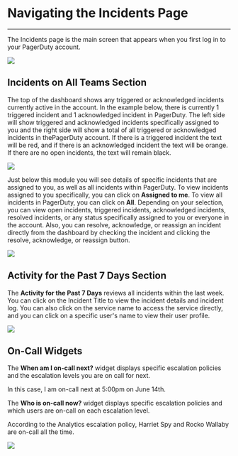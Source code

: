 # Navigating the Incidents Page
---
The Incidents page is the main screen that appears when you first log in to your PagerDuty account. 

![](https://raw.githubusercontent.com/PagerDuty/knowledge-base/master/assets/images/Navigating%20the%20Incidents%20Page/navigating-the-incidents-page-overview.png)

## Incidents on All Teams Section

The top of the dashboard shows any triggered or acknowledged incidents currently active in the account. In the example below, there is currently 1 triggered incident and 1 acknowledged incident in PagerDuty. The left side will show triggered and acknowledged incidents specifically assigned to you and the right side will show a total of all triggered or acknowledged incidents in thePagerDuty account. If there is a triggered incident the text will be red, and if there is an acknowledged incident the text will be orange. If there are no open incidents, the text will remain black.

![](https://raw.githubusercontent.com/PagerDuty/knowledge-base/master/assets/images/Navigating%20the%20Incidents%20Page/navigating-the-incidents-page-triggered-acknowledged.png?token=AKSSOJY3EUA4LVTT2WJ52NC6DTMQU)

Just below this module you will see details of  specific incidents that are assigned to you, as well as all incidents within PagerDuty. To view incidents assigned to you specifically, you can click on **Assigned to me**. To view all incidents in PagerDuty, you can click on **All**. Depending on your selection, you can view  open incidents, triggered incidents, acknowledged incidents, resolved incidents, or any status specifically assigned to you or everyone in the account. Also, you can resolve, acknowledge, or reassign an incident directly from the dashboard by checking the incident and clicking the resolve, acknowledge, or reassign button.

![](https://raw.githubusercontent.com/PagerDuty/knowledge-base/master/assets/images/Navigating%20the%20Incidents%20Page/navigating-the-incidents-page-assigned-to-me.png?token=AKSSOJ4VJGNJTWYAEXHU3IK6DTTQY)

## Activity for the Past 7 Days Section

The **Activity for the Past 7 Days** reviews all incidents within the last week. You can click on the Incident Title  to view the incident details and incident log. You can also click on the service name to access the service directly, and you can click on a specific user's name to view their user profile.

![](https://raw.githubusercontent.com/PagerDuty/knowledge-base/master/assets/images/Navigating%20the%20Incidents%20Page/navigating-the-incidents-page-activity-last-7-days.png?token=AKSSOJ6WADEIUAZX4WY5PH26DTTUS)

## On-Call Widgets

The **When am I on-call next?** widget displays specific escalation policies and the escalation levels you are on call for next.

In this case, I am on-call next at 5:00pm on June 14th.

The **Who is on-call now?** widget displays specific escalation policies and which users are on-call on each escalation level.

According to the Analytics escalation policy, Harriet Spy and Rocko Wallaby are on-call all the time.

![](https://raw.githubusercontent.com/PagerDuty/knowledge-base/master/assets/images/Navigating%20the%20Incidents%20Page/navigating-incidents-page-on-call-next.png?token=AKSSOJ6SW6JFRPCFGR6UKKS6DTT6W)